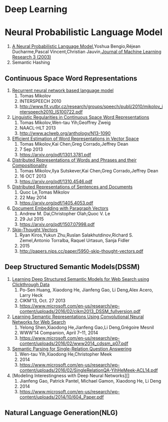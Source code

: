 # Deep Learning



# Neural Probabilistic Language Model
1. [A Neural Probabilistic Language Model][1],Yoshua Bengio,Réjean Ducharme,Pascal Vincent,Christian Jauvin,[Journal of Machine Learning Research 3 (2003)][101]
1. Semantic Hashing

## Continuous Space Word Representations
1. [Recurrent neural network based language model][7]
    1. Tomas Mikolov
    1. INTERSPEECH 2010
    1. http://www.fit.vutbr.cz/research/groups/speech/publi/2010/mikolov_interspeech2010_IS100722.pdf
1. [Linguistic Regularities in Continuous Space Word Representations][2]
    1. Tomas Mikolov,Wen-tau Yih,Geoffrey Zweig
    1. NAACL-HLT 2013
    1. http://www.aclweb.org/anthology/N13-1090
1. [Efficient Estimation of Word Representations in Vector Space][3]
    1. Tomas Mikolov,Kai Chen,Greg Corrado,Jeffrey Dean
    1. 7 Sep 2013
    1. https://arxiv.org/pdf/1301.3781.pdf
1. [Distributed Representations of Words and Phrases and their Compositionality][4]
    1. Tomas Mikolov,Ilya Sutskever,Kai Chen,Greg Corrado,Jeffrey Dean
    1. 16 OCT 2013
    1. https://arxiv.org/pdf/1310.4546.pdf
1. [Distributed Representations of Sentences and Documents][5]
    1. Quoc Le,Tomas Mikolov
    1. 22 May 2014
    1. https://arxiv.org/pdf/1405.4053.pdf
1. [Document Embedding with Paragraph Vectors][6]
    1. Andrew M. Dai,Christopher Olah,Quoc V. Le
    1. 29 Jul 2015
    1. https://arxiv.org/pdf/1507.07998.pdf
1. [Skip-Thought Vectors][8]
    1. Ryan Kiros,Yukun Zhu,Ruslan Salakhutdinov,Richard S. Zemel,Antonio Torralba, Raquel Urtasun, Sanja Fidler
    1. 2015
    1. http://papers.nips.cc/paper/5950-skip-thought-vectors.pdf

## Deep Structured Semantic Models(DSSM)
1. [Learning Deep Structured Semantic Models for Web Search using Clickthrough Data][9]
    1. Po-Sen Huang, Xiaodong He, Jianfeng Gao, Li Deng,Alex Acero, Larry Heck
    1. CIKM’13, Oct. 27 2013
    1. https://www.microsoft.com/en-us/research/wp-content/uploads/2016/02/cikm2013_DSSM_fullversion.pdf
1. [Learning Semantic Representations Using Convolutional Neural Networks for Web Search][10]
    1. Yelong Shen,Xiaodong He,Jianfeng Gao,Li Deng,Grégoire Mesnil
    1. WWW’14 Companion, April 7–11, 2014
    1. https://www.microsoft.com/en-us/research/wp-content/uploads/2016/02/www2014_cdssm_p07.pdf
1. [Semantic Parsing for Single-Relation Question Answering][11]
    1. Wen-tau Yih,Xiaodong He,Christopher Meek
    1. 2014
    1. https://www.microsoft.com/en-us/research/wp-content/uploads/2016/02/SingleRelationQA-YihHeMeek-ACL14.pdf
1. [Modeling Interestingness with Deep Neural Networks][]
    1. Jianfeng Gao, Patrick Pantel, Michael Gamon, Xiaodong He, Li Deng
    1. 2014
    1. https://www.microsoft.com/en-us/research/wp-content/uploads/2014/10/604_Paper.pdf


## Natural Language Generation(NLG)


[1]: A-Neural-Probabilistic-Language-Model.ipynb
[2]: Linguistic-Regularities-in-Continuous-Space-Word-Representations.ipynb
[3]: Efficient-Estimation-of-Word-Representations-in-Vector-Space.ipynb
[4]: Distributed-Representations-of-Words-and-Phrases-and-their-Compositionality.ipynb
[5]: Distributed-Representations-of-Sentences-and-Documents.ipynb
[6]: Document-Embedding-with-Paragraph-Vectors.ipynb
[7]: Recurrent-neural-network-based-language-model.ipynb
[8]: Skip-Thought-Vectors.ipynb
[9]: Learning-Deep-Structured-Semantic-Models-for-Web-Search-using-Clickthrough-Data.ipynb
[10]:Learning-Semantic-Representations-Using-Convolutional-Neural-Networks-for-Web-Search.ipynb
[11]:Semantic-Parsing-for-Single-Relation-Question-Answering.ipynb





[101]:http://www.jmlr.org/papers/volume3/bengio03a/bengio03a.pdf